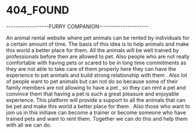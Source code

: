 # 404_FOUND
------------------FURRY COMPANION---------------------









An animal rental website where pet animals can be rented by individuals for a certain amount of time. The basis of this idea is to help animals and make this world a better place for them. 
All the animals will be well trained by professionals before then are allowed to pet. Also people who are not really comfortable with having pets or scared to be in long time commitments as they are not able to take care of them properly here they can have the experience to pet animals and build strong relationship with them . Also lot of people want to pet animals but can not do so because some of their family members are not allowing to have a pet , so they can rent a pet and convince them that having a pet is such a great pleasure and enjoyable experience.
This platform will provide a support to all the animals that can be pet and make this world a better place for them .
Also those who want to join us in this initiave can become a trainer or become someone who have trained pets and want to rent them. 
Together we can do this and help them with all we can do.
